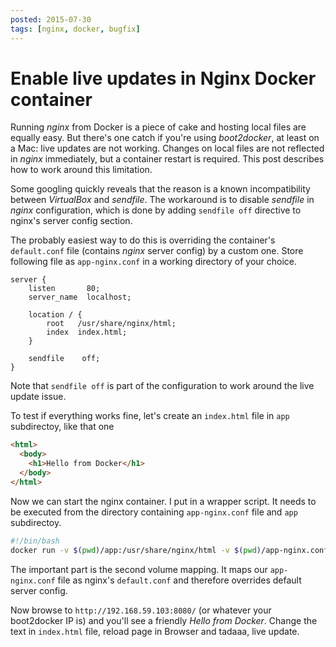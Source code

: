```yaml
---
posted: 2015-07-30
tags: [nginx, docker, bugfix]
---
```


# Enable live updates in Nginx Docker container

Running *nginx* from Docker is a piece of cake and hosting local files are equally easy. But there's one catch if you're using *boot2docker*, at least on a Mac: live updates are not working. Changes on local files are not reflected in *nginx* immediately, but a container restart is required. This post describes how to work around this limitation.

Some googling quickly reveals that the reason is a known incompatibility between *VirtualBox* and *sendfile*. The workaround is to disable *sendfile* in *nginx* configuration, which is done by adding `sendfile off` directive to nginx's server config section.

The probably easiest way to do this is overriding the container's `default.conf` file (contains *nginx* server config) by a custom one. Store following file as `app-nginx.conf` in a working directory of your choice.

```
server {
    listen       80;
    server_name  localhost;

    location / {
        root   /usr/share/nginx/html;
        index  index.html;
    }

    sendfile	off;
}
```

Note that `sendfile off` is part of the configuration to work around the live update issue.

To test if everything works fine, let's create an `index.html` file in `app` subdirectoy, like that one

```html
<html>
  <body>
    <h1>Hello from Docker</h1>
  </body>
</html>
```

Now we can start the nginx container. I put in a wrapper script. It needs to be executed from the directory containing `app-nginx.conf` file and `app` subdirectoy.

```bash
#!/bin/bash
docker run -v $(pwd)/app:/usr/share/nginx/html -v $(pwd)/app-nginx.conf:/etc/nginx/conf.d/default.conf -p 8080:80 --rm nginx
```

The important part is the second volume mapping. It maps our `app-nginx.conf` file as nginx's `default.conf` and therefore overrides default server config.

Now browse to `http://192.168.59.103:8080/` (or whatever your boot2docker IP is) and you'll see a friendly *Hello from Docker*. Change the text in `index.html` file, reload page in Browser and tadaaa, live update.
